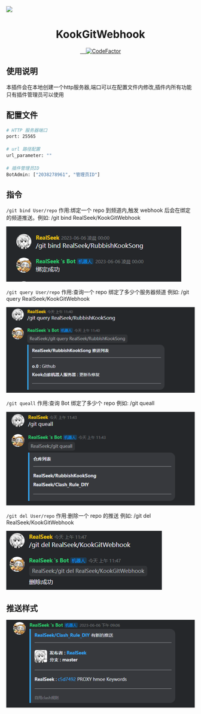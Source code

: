 <img src="https://capsule-render.vercel.app/api?type=transparent&fontColor=703ee5&text=KookGitWebhook&height=150&fontSize=60&desc=随便写的Webhook推送插件&descAlignY=75&descAlign=60&animation=fadeIn" />

<h1 align="center">
  KookGitWebhook
</h1>

<p align='center'>
    <a  href="https://www.oracle.com/java/technologies/javase/javase-jdk8-downloads.html">
		<img src="https://img.shields.io/badge/JDK-8+-brightgreen.svg"  alt=""/>
	</a>
    <a  href="https://github.com/SNWCreations/JKook">
		<img src="https://img.shields.io/badge/JKook%20API-0.49.0-brightgreen"  alt=""/>
	</a>
    <a href="https://github.com/SNWCreations/KookBC">
        <img src="https://img.shields.io/badge/KookBC-0.27.0 releases-brightgreen" alt=""/>
    </a>
    <a href="https://opensource.org/licenses/MIT">
        <img src="https://img.shields.io/badge/license-MIT-brightgreen.svg" alt=""/>
    </a>
    <a href="https://www.codefactor.io/repository/github/realseek/rubbishkooksong"><img src="https://www.codefactor.io/repository/github/realseek/rubbishkooksong/badge" alt="CodeFactor" />
    </a>
</p>

## 使用说明

本插件会在本地创建一个http服务器,端口可以在配置文件内修改,插件内所有功能只有插件管理员可以使用

## 配置文件

```bash
# HTTP 服务器端口
port: 25565

# url 路径配置
url_parameter: ""

# 插件管理员ID
BotAdmin: ["2038278961", "管理员ID"]
```

## 指令

`/git bind User/repo` 作用:绑定一个 repo 到频道内,触发 webhook 后会在绑定的频道推送。例如: /git bind RealSeek/KookGitWebhook

![img.png](img/bind.png)

`/git query User/repo` 作用:查询一个 repo 绑定了多少个服务器频道 例如: /git query RealSeek/KookGitWebhook

![img.png](img/query.png)

`/git queall` 作用:查询 Bot 绑定了多少个 repo 例如: /git queall

![img.png](img/queall.png)

`/git del User/repo` 作用:删除一个 repo 的推送 例如: /git del RealSeek/KookGitWebhook

![img.png](img/del.png)

## 推送样式

![img.png](img/push.png)

